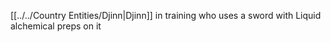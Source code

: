 [[../../Country Entities/Djinn|Djinn]] in training who uses a sword with Liquid alchemical preps on it